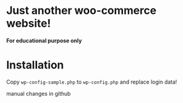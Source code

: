 # Just another woo-commerce website! 

#### For educational purpose only

# Installation

Copy `wp-config-sample.php` to `wp-config.php` and replace login data!

manual changes in github
